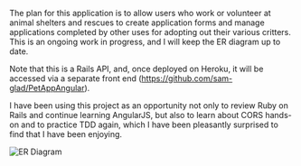 The plan for this application is to allow users who work or volunteer at animal shelters and rescues to create application forms and manage applications completed by other uses for adopting out their various critters. This is an ongoing work in progress, and I will keep the ER diagram up to date.

Note that this is a Rails API, and, once deployed on Heroku, it will be accessed via a separate front end (https://github.com/sam-glad/PetAppAngular).

I have been using this project as an opportunity not only to review Ruby on Rails and continue learning AngularJS, but also to learn about CORS hands-on and to practice TDD again, which I have been pleasantly surprised to find that I have been enjoying.

![ER Diagram](http://i.imgur.com/QCXg52F.jpg)
